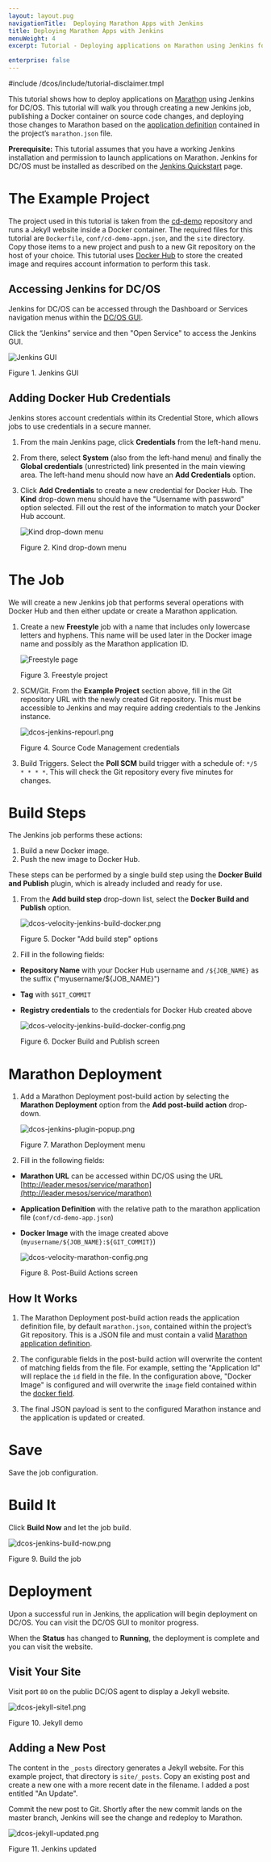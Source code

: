 ```yaml
---
layout: layout.pug
navigationTitle:  Deploying Marathon Apps with Jenkins
title: Deploying Marathon Apps with Jenkins
menuWeight: 4
excerpt: Tutorial - Deploying applications on Marathon using Jenkins for DC/OS

enterprise: false
---
```



#include /dcos/include/tutorial-disclaimer.tmpl

This tutorial shows how to deploy applications on [Marathon][1] using Jenkins for DC/OS. This tutorial will walk you through creating a new Jenkins job, publishing a Docker container on source code changes, and deploying those changes to Marathon based on the [application definition][3] contained in the project’s `marathon.json` file.

**Prerequisite:**
This tutorial assumes that you have a working Jenkins installation and permission to launch applications on Marathon. Jenkins for DC/OS must be installed as described on the [Jenkins Quickstart](/dcos/services/jenkins/quickstart/) page.

# The Example Project

The project used in this tutorial is taken from the [cd-demo][4] repository and runs a Jekyll website inside a Docker container. The required files for this tutorial are `Dockerfile`, `conf/cd-demo-appn.json`, and the `site` directory. Copy those items to a new project and push to a new Git repository on the host of your choice. This tutorial uses [Docker Hub][6] to store the created image and requires account information to perform this task.

## Accessing Jenkins for DC/OS

Jenkins for DC/OS can be accessed through the Dashboard or Services navigation menus within the [DC/OS GUI](/gui/).

Click the “Jenkins” service and then "Open Service" to access the Jenkins GUI.

![Jenkins GUI](/dcos/1.12/img/dcos-velocity-jenkins-ui.png)

Figure 1. Jenkins GUI 

## Adding Docker Hub Credentials

Jenkins stores account credentials within its Credential Store, which allows jobs to use credentials in a secure manner. 

1. From the main Jenkins page, click **Credentials** from the left-hand menu. 
1. From there, select **System** (also from the left-hand menu) and finally the **Global credentials** (unrestricted) link presented in the main viewing area. The left-hand menu should now have an **Add Credentials** option.

1. Click **Add Credentials** to create a new credential for Docker Hub. The **Kind** drop-down menu should have the "Username with password" option selected. Fill out the rest of the information to match your Docker Hub account.

    ![Kind drop-down menu](/dcos/1.12/img/dcos-velocity-jenkins-creds-new.png)

    Figure 2. Kind drop-down menu

# The Job

We will create a new Jenkins job that performs several operations with Docker Hub and then either update or create a Marathon application.

1. Create a new **Freestyle** job with a name that includes only lowercase letters and hyphens. This name will be used later in the Docker image name and possibly as the Marathon application ID.

    ![Freestyle page](/dcos/1.12/img/dcos-jenkins-new-freestyle.png)

    Figure 3. Freestyle project

1. SCM/Git. From the **Example Project** section above, fill in the Git repository URL with the newly created Git repository. This must be accessible to Jenkins and may require adding credentials to the Jenkins instance.

    ![dcos-jenkins-repourl.png](/dcos/1.12/img/dcos-jenkins-repourl.png)

    Figure 4. Source Code Management credentials

1. Build Triggers. Select the **Poll SCM** build trigger with a schedule of: `*/5 * * * *`. This will check the Git repository every five minutes for changes.

# Build Steps

The Jenkins job performs these actions:

1. Build a new Docker image.
1. Push the new image to Docker Hub.

These steps can be performed by a single build step using the **Docker Build and Publish** plugin, which is already included and ready for use. 

1. From the **Add build step** drop-down list, select the **Docker Build and Publish** option.

    ![dcos-velocity-jenkins-build-docker.png](/dcos/1.12/img/dcos-velocity-jenkins-build-docker.png)

    Figure 5. Docker "Add build step" options

1. Fill in the following fields:

* **Repository Name** with your Docker Hub username and `/${JOB_NAME}` as the suffix ("myusername/${JOB_NAME}")
* **Tag** with `$GIT_COMMIT`
* **Registry credentials** to the credentials for Docker Hub created above

    ![dcos-velocity-jenkins-build-docker-config.png](/dcos/1.12/img/dcos-velocity-jenkins-build-docker-config.png)

    Figure 6. Docker Build and Publish screen

# Marathon Deployment

1. Add a Marathon Deployment post-build action by selecting the **Marathon Deployment** option from the **Add post-build action** drop-down.

    ![dcos-jenkins-plugin-popup.png](/dcos/1.12/img/dcos-jenkins-plugin-popup.png)

    Figure 7. Marathon Deployment menu

1. Fill in the following fields:

* **Marathon URL** can be accessed within DC/OS using the URL [http://leader.mesos/service/marathon](http://leader.mesos/service/marathon)
* **Application Definition** with the relative path to the marathon application file (`conf/cd-demo-app.json`)
* **Docker Image** with the image created above (`myusername/${JOB_NAME}:${GIT_COMMIT}`)

    ![dcos-velocity-marathon-config.png](/dcos/1.12/img/dcos-velocity-marathon-config.png)

    Figure 8. Post-Build Actions screen

## How It Works

1. The Marathon Deployment post-build action reads the application definition file, by default `marathon.json`, contained within the project’s Git repository. This is a JSON file and must contain a valid [Marathon application definition][3].

1. The configurable fields in the post-build action will overwrite the content of matching fields from the file. For example, setting the "Application Id" will replace the `id` field in the file. In the configuration above, "Docker Image" is configured and will overwrite the `image` field contained within the [docker field][5].

1. The final JSON payload is sent to the configured Marathon instance and the application is updated or created.

# Save

Save the job configuration.

# Build It

Click **Build Now** and let the job build.

![dcos-jenkins-build-now.png](/dcos/1.12/img/dcos-jenkins-build-now.png)

Figure 9. Build the job

# Deployment

Upon a successful run in Jenkins, the application will begin deployment on DC/OS. You can visit the DC/OS GUI to monitor progress.

When the **Status** has changed to **Running**, the deployment is complete and you can visit the website.

## Visit Your Site

Visit port `80` on the public DC/OS agent to display a Jekyll website.

![dcos-jekyll-site1.png](/dcos/1.12/img/dcos-jekyll-site1.png)

Figure 10. Jekyll demo

## Adding a New Post

The content in the `_posts` directory generates a Jekyll website. For this example project, that directory is `site/_posts`. Copy an existing post and create a new one with a more recent date in the filename. I added a post entitled "An Update".

Commit the new post to Git. Shortly after the new commit lands on the master branch, Jenkins will see the change and redeploy to Marathon.

![dcos-jekyll-updated.png](/dcos/1.12/img/dcos-jekyll-updated.png)

Figure 11. Jenkins updated

 [1]: https://mesosphere.github.io/marathon/
 [3]: https://mesosphere.github.io/marathon/docs/application-basics.html
 [4]: https://github.com/mesosphere/cd-demo
 [5]: https://mesosphere.github.io/marathon/docs/native-docker.html
 [6]: https://hub.docker.com/
